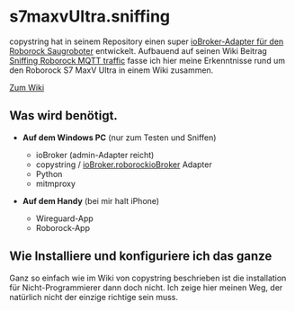 # s7maxvUltra.sniffing
copystring hat in seinem Repository einen super [ioBroker-Adapter für den Roborock Saugroboter](https://github.com/copystring/ioBroker.roborock) entwickelt.
Aufbauend auf seinen Wiki Beitrag [Sniffing Roborock MQTT traffic](https://github.com/copystring/ioBroker.roborock/wiki/Sniffing-Roborock-MQTT-traffic)
fasse ich hier meine Erkenntnisse rund um den Roborock S7 MaxV Ultra in einem Wiki zusammen.

[Zum Wiki]() 

## Was wird benötigt.
- **Auf dem Windows PC** (nur zum Testen und Sniffen)
  - ioBroker (admin-Adapter reicht)
  - copystring / [ioBroker.roborockioBroker](https://github.com/copystring/ioBroker.roborock) Adapter
  - Python
  - mitmproxy

- **Auf dem Handy** (bei mir halt iPhone)
  - Wireguard-App
  - Roborock-App

## Wie Installiere und konfiguriere ich das ganze
Ganz so einfach wie im Wiki von copystring beschrieben ist die installation für Nicht-Programmierer dann doch nicht.
Ich zeige hier meinen Weg, der natürlich nicht der einzige richtige sein muss.
